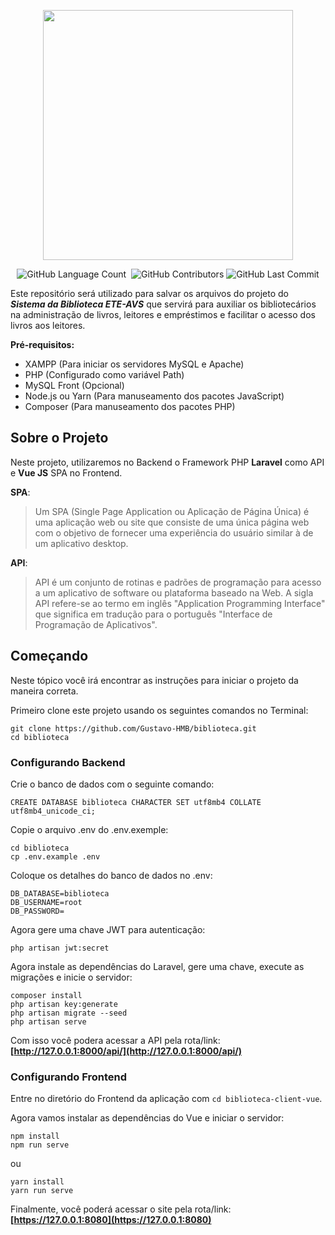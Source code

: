 <p align="center"><img src="https://res.cloudinary.com/dozt2izvj/image/upload/v1595030984/logo-lib-comp-blue_lpahno.png" width="400"></p>

<p align="center">
    <img alt="GitHub Language Count" src="https://img.shields.io/github/languages/count/Gustavo-HMB/biblioteca" />
    <img alt="" src="https://img.shields.io/github/repo-size/Gustavo-HMB/biblioteca" />
    <img alt="GitHub Contributors" src="https://img.shields.io/github/contributors/Gustavo-HMB/biblioteca" />
    <img alt="GitHub Last Commit" src="https://img.shields.io/github/last-commit/Gustavo-HMB/biblioteca" />
</p>

Este repositório será utilizado para salvar os arquivos do projeto do ***Sistema da Biblioteca ETE-AVS*** que servirá para auxiliar os bibliotecários na administração de livros, leitores e empréstimos e facilitar o acesso dos livros aos leitores.

**Pré-requisitos:**
- XAMPP (Para iniciar os servidores MySQL e Apache)
- PHP (Configurado como  variável Path)
- MySQL Front (Opcional)
- Node.js ou Yarn (Para manuseamento dos pacotes JavaScript)
- Composer (Para manuseamento dos pacotes PHP)

## Sobre o Projeto

Neste projeto, utilizaremos no Backend o Framework PHP **Laravel** como API e **Vue JS** SPA no Frontend.

**SPA**:

>Um SPA (Single Page Application ou Aplicação de Página Única) é uma aplicação web ou site que consiste de uma única página web com o objetivo de fornecer uma experiência do usuário similar à de um aplicativo desktop.

**API**:
>API é um conjunto de rotinas e padrões de programação para acesso a um aplicativo de software ou plataforma baseado na Web. A sigla API refere-se ao termo em inglês "Application Programming Interface" que significa em tradução para o português "Interface de Programação de Aplicativos".

## Começando

Neste tópico você irá encontrar as instruções para iniciar o projeto da maneira correta.

Primeiro clone este projeto usando os seguintes comandos no Terminal:

```
git clone https://github.com/Gustavo-HMB/biblioteca.git
cd biblioteca
```

### Configurando Backend

Crie o banco de dados com o seguinte comando:

```mysql
CREATE DATABASE biblioteca CHARACTER SET utf8mb4 COLLATE utf8mb4_unicode_ci;
```

Copie o arquivo .env do .env.exemple:

```
cd biblioteca
cp .env.example .env
```

Coloque os detalhes do banco de dados no .env:

```
DB_DATABASE=biblioteca
DB_USERNAME=root
DB_PASSWORD=
```

Agora gere uma chave JWT para autenticação:

```
php artisan jwt:secret
```

Agora instale as dependências do Laravel, gere uma chave, execute as migrações e inicie o servidor:

```
composer install
php artisan key:generate
php artisan migrate --seed
php artisan serve
```
Com isso você podera acessar a API pela rota/link: **[http://127.0.0.1:8000/api/](http://127.0.0.1:8000/api/)**

### Configurando Frontend

Entre no diretório do Frontend da aplicação com `cd biblioteca-client-vue`.

Agora vamos instalar as dependências do Vue e iniciar o servidor:

```
npm install
npm run serve
```
ou
```
yarn install
yarn run serve
```

Finalmente, você poderá acessar o site pela rota/link: **[https://127.0.0.1:8080](https://127.0.0.1:8080)**